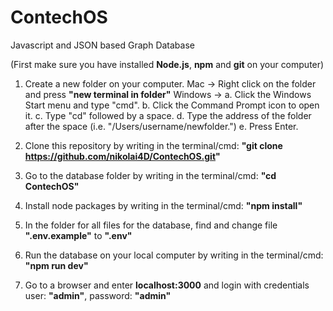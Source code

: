 # ContechOS

Javascript and JSON based Graph Database

(First make sure you have installed **Node.js**, **npm** and **git** on your computer)

1. Create a new folder on your computer. 
Mac -> Right click on the folder and press **"new terminal in folder"**
Windows ->
   a. Click the Windows Start menu and type "cmd".
   b. Click the Command Prompt icon to open it.
   c. Type "cd" followed by a space.
   d. Type the address of the folder after the space (i.e. "/Users/username/newfolder.")
   e. Press Enter.


2. Clone this repository by writing in the terminal/cmd:
**"git clone https://github.com/nikolai4D/ContechOS.git"**

2. Go to the database folder by writing in the terminal/cmd: 
  **"cd ContechOS"**

3. Install node packages by writing in the terminal/cmd: 
  **"npm install"**

4. In the folder for all files for the database, find and change file **".env.example"** to **".env"**

5. Run the database on your local computer by writing in the terminal/cmd: 
  **"npm run dev"**

6. Go to a browser and enter **localhost:3000** and login with credentials user: **"admin"**, password: **"admin"**
